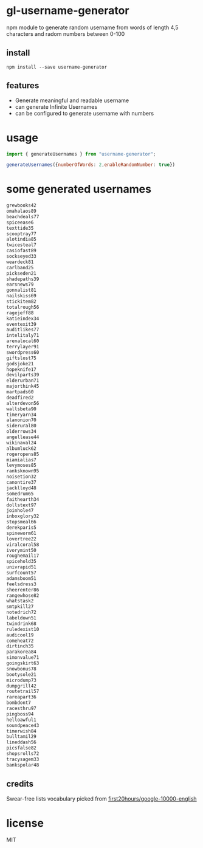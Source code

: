 # gl-username-generator

npm module to generate random username from words of length 4,5 characters and radom numbers between 0-100 

## install

`npm install --save username-generator`

## features

* Generate meaningful and readable username
* can generate Infinite Usernames
* can be configured to generate username with numbers



# usage

```javascript
import { generateUsernames } from "username-generator";

generateUsernames({numberOfWords: 2,enableRandomNumber: true})
```
# some generated usernames
```javascript
grewbooks42
omahalaos89
beachdeals77
spiceease6
texttide35
scooptray77
alotindia85
twicesteal7
casiofast89
sockseyed33
weardeck81
carlband25
pickseden21
shadepaths39
earsnews79
gonnalist81
nailskiss69
stickitem82
totalrough56
ragejeff88
katieindex34
eventexit39
auditlikes77
intelitaly71
arenalocal60
terrylayer91
swordpress60
giftslost75
godsjoke21
hopeknife17
devilparts39
elderurban71
majorthink45
martpads60
deadfired2
alterdevon56
wallsbeta90
timeryarn34
alanonion70
siderural80
olderrows34
angellease44
wikinaval24
albumluck62
rogeropens85
miamialias7
levymoses85
ranksknown95
noisetion32
canontire37
jacklloyd48
somedrum65
faithearth34
dollstext97
joinhole47
inboxglory32
stopsmeal66
derekparis5
spineworm61
lovertree22
viralcoral58
ivorymint50
roughemail17
spicehold35
univrapid51
surfcount57
adamsboom51
feelsdress3
sheerenter86
rangewhose82
whatstask2
smtpkill27
notedrich72
labeldown51
twindrink68
ruledexist10
audicool19
comeheat72
dirtinch35
parakorea84
simonvalue71
goingskirt63
snowbonus78
bootysole21
microdump73
dumpgrill42
routetrail57
rareapart36
bombdont7
racesthru97
pingboss94
helloawful1
soundpeace43
timerwish84
bulltamil29
lineddash56
picsfalse82
shopsrolls72
tracysagem33
bankspolar48
```

## credits

Swear-free lists vocabulary  picked from 
[first20hours/google-10000-english](https://github.com/first20hours/google-10000-english)

# license

MIT